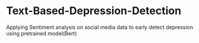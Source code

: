 # Text-Based-Depression-Detection
 Applying Sentiment analysis on social media data to early detect depression using pretrained model(Bert)
